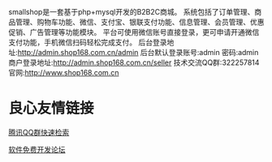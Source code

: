 smallshop是一套基于php+mysql开发的B2B2C商城。
系统包括了订单管理、商品管理、购物车功能、微信、支付宝、银联支付功能、信息管理、会员管理、优惠促销、广告管理等功能模块。
平台可使用微信账号直接登录，更可申请开通微信支付功能，手机微信扫码轻松完成支付。
后台登录地址:http://admin.shop168.com.cn/admin
后台默认登录账号:admin 密码:admin
商户登录地址:http://admin.shop168.com.cn/seller
技术交流QQ群:322257814
官网:http://www.shop168.com.cn

 # 良心友情链接

[腾讯QQ群快速检索](http://u.720life.cn/s/8cf73f7c)

[软件免费开发论坛](http://u.720life.cn/s/bbb01dc0)